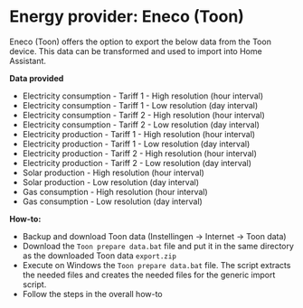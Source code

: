 # Energy provider: Eneco (Toon)

Eneco (Toon) offers the option to export the below data from the Toon device. This data can be transformed and used to import into Home Assistant.

**Data provided**
- Electricity consumption - Tariff 1 - High resolution (hour interval)
- Electricity consumption - Tariff 1 - Low resolution (day interval)
- Electricity consumption - Tariff 2 - High resolution (hour interval)
- Electricity consumption - Tariff 2 - Low resolution (day interval)
- Electricity production - Tariff 1 - High resolution (hour interval)
- Electricity production - Tariff 1 - Low resolution (day interval)
- Electricity production - Tariff 2 - High resolution (hour interval)
- Electricity production - Tariff 2 - Low resolution (day interval)
- Solar production - High resolution (hour interval)
- Solar production - Low resolution (day interval)
- Gas consumption - High resolution (hour interval)
- Gas consumption - Low resolution (day interval)

**How-to:**
- Backup and download Toon data (Instellingen -> Internet -> Toon data)
- Download the ```Toon prepare data.bat``` file and put it in the same directory as the downloaded Toon data ```export.zip```
- Execute on Windows the ```Toon prepare data.bat``` file. The script extracts the needed files and creates the needed files for the generic import script. 
- Follow the steps in the overall how-to